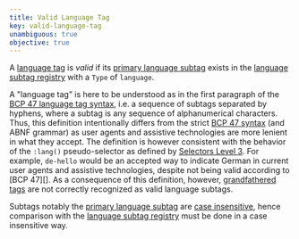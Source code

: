 ```yaml
---
title: Valid Language Tag
key: valid-language-tag
unambiguous: true
objective: true
---
```


A [language tag][] is _valid_ if its [primary language subtag][] exists in the [language subtag registry][] with a `Type` of `language`.

A "language tag" is here to be understood as in the first paragraph of the [BCP 47 language tag syntax][language tag], i.e. a sequence of subtags separated by hyphens, where a subtag is any sequence of alphanumerical characters. Thus, this definition intentionally differs from the strict [BCP 47 syntax][language tag] (and ABNF grammar) as user agents and assistive technologies are more lenient in what they accept. The definition is however consistent with the behavior of the `:lang()` pseudo-selector as defined by [Selectors Level 3][]. For example, `de-hello` would be an accepted way to indicate German in current user agents and assistive technologies, despite not being valid according to [BCP 47][]. As a consequence of this definition, however, [grandfathered tags][] are not correctly recognized as valid language subtags.

Subtags notably the [primary language subtag][] are [case insensitive][], hence comparison with the [language subtag registry][] must be done in a case insensitive way.

[case insensitive]: https://tools.ietf.org/html/bcp47#section-2.1.1
[grandfathered tags]: https://tools.ietf.org/html/bcp47#section-2.2.8
[language subtag registry]: http://www.iana.org/assignments/language-subtag-registry/language-subtag-registry
[language tag]: https://tools.ietf.org/html/bcp47#section-2.1
[primary language subtag]: https://tools.ietf.org/html/bcp47#section-2.2.1
[selectors level 3]: https://drafts.csswg.org/selectors-3/#lang-pseudo
